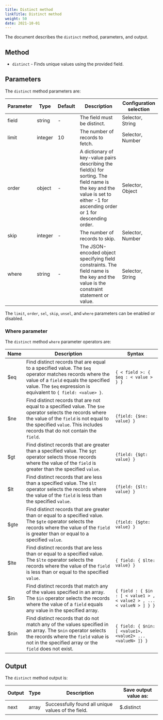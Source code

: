 ```yaml
---
title: Distinct method
linkTitle: Distinct method
weight: 50
date: 2021-10-01
---
```


The document describes the `distinct` method, parameters, and output.

## Method

* `distinct` - Finds unique values using the provided field.

## Parameters

The `distinct` method parameters are:

| Parameter | Type | Default | Description | Configuration selection |
| --- | --- | --- | --- | --- |
| field | string | \- | The field must be distinct. | Selector, String |
| limit | integer | 10 | The number of records to fetch. | Selector, Number |
| order | object | \- | A dictionary of key-value pairs describing the field(s) for sorting. The field name is the key and the value is set to either -1 for ascending order or 1 for descending order. | Selector, Object |
| skip | integer | \- | The number of records to skip. | Selector, Number |
| where | string | \- | The JSON-encoded object specifying field constraints. The field name is the key and the value is the constraint statement or value. | Selector, String |

The `limit`, `order`, `sel`, `skip`, `unsel`, and `where` parameters can be enabled or disabled.

### Where parameter

The `distinct` method `where` parameter operators are:

| Name | Description | Syntax |
| --- | --- | --- |
| $eq | Find distinct records that are equal to a specified value. The `$eq` operator matches records where the value of a `field` equals the specified value. The `$eq` expression is equivalent to `{ field: <value> }`. | `{ < field >: { $eq : < value > } }` |
| $ne | Find distinct records that are not equal to a specified value. The `$ne` operator selects the records where the value of the `field` is not equal to the specified `value`. This includes records that do not contain the `field`. | `{field: {$ne: value} }` |
| $gt | Find distinct records that are greater than a specified value. The `$gt` operator selects those records where the value of the `field` is greater than the specified `value`. | `{field: {$gt: value} }` |
| $lt | Find distinct records that are less than a specified value. The `$lt` operator selects the records where the value of the `field` is less than the specified `value`. | `{field: {$lt: value} }` |
| $gte | Find distinct records that are greater than or equal to a specified value. The `$gte` operator selects the records where the value of the `field` is greater than or equal to a specified `value`. | `{field: {$gte: value} }` |
| $lte | Find distinct records that are less than or equal to a specified value. The `$lte` operator selects the records where the value of the `field` is less than or equal to the specified `value`. | `{ field: { $lte: value} }` |
| $in | Find distinct records that match any of the values specified in an array. The `$in` operator selects the records where the value of a `field` equals any value in the specified array. | `{ field : { $in : [ < value1 > , < value2 > , ... < valueN > ] } }` |
| $nin | Find distinct records that do not match any of the values specified in an array. The `$nin` operator selects the records where the `field` value is not in the specified array or the `field` does not exist. | `{ field: { $nin: [ <value1>, <value2> ... <valueN> ]} }` |

## Output

The `distinct` method output is:

| Output | Type | Description | Save output value as: |
| --- | --- | --- | --- |
| next | array | Successfully found all unique values of the field. | $.distinct |
